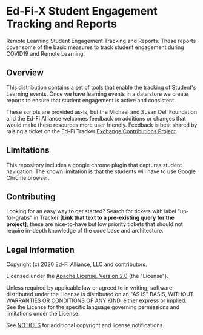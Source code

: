 # Ed-Fi-X Student Engagement Tracking and Reports

Remote Learning Student Engagement Tracking and Reports. These reports cover some of the basic measures to track student engagement during COVID19  and Remote Learning.

## Overview

This distribution contains a set of tools that enable the tracking of Student's Learning events. Once we have learning events in a data store we create reports to ensure that student engagement is active and consistent.

These scripts are provided as-is, but the Michael and Susan Dell Foundation and the Ed-Fi Alliance welcomes feedback on additions or changes that would make these resources more user friendly. Feedback is best shared by raising a ticket on the Ed-Fi Tracker [Exchange Contributions Project](https://tracker.ed-fi.org/projects/EXC).

## Limitations

This repository includes a google chrome plugin that captures student navigation. The known limitation is that the students will have to use Google Chrome browser.

## Contributing

Looking for an easy way to get started? Search for tickets with label
"up-for-grabs" in Tracker **[Link that text to a pre-existing query for the
project]**; these are nice-to-have but low priority tickets that should not
require in-depth knowledge of the code base and architecture.

## Legal Information

Copyright (c) 2020 Ed-Fi Alliance, LLC and contributors.

Licensed under the [Apache License, Version 2.0](LICENSE) (the "License").

Unless required by applicable law or agreed to in writing, software
distributed under the License is distributed on an "AS IS" BASIS,
WITHOUT WARRANTIES OR CONDITIONS OF ANY KIND, either express or implied.
See the License for the specific language governing permissions and
limitations under the License.

See [NOTICES](NOTICES.md) for additional copyright and license notifications.